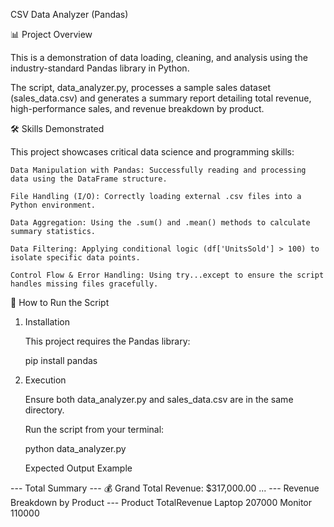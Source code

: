 CSV Data Analyzer (Pandas)

📊 Project Overview

This is a demonstration of data loading, cleaning, and analysis using the industry-standard Pandas library in Python.

The script, data_analyzer.py, processes a sample sales dataset (sales_data.csv) and generates a summary report detailing total revenue, high-performance sales, and revenue breakdown by product.

🛠️ Skills Demonstrated

This project showcases critical data science and programming skills:

    Data Manipulation with Pandas: Successfully reading and processing data using the DataFrame structure.

    File Handling (I/O): Correctly loading external .csv files into a Python environment.

    Data Aggregation: Using the .sum() and .mean() methods to calculate summary statistics.

    Data Filtering: Applying conditional logic (df['UnitsSold'] > 100) to isolate specific data points.

    Control Flow & Error Handling: Using try...except to ensure the script handles missing files gracefully.
    
🚀 How to Run the Script

1. Installation

    This project requires the Pandas library:

    pip install pandas

2. Execution

    Ensure both data_analyzer.py and sales_data.csv are in the same directory.

    Run the script from your terminal:

    python data_analyzer.py

    Expected Output Example

--- Total Summary ---
💰 Grand Total Revenue: $317,000.00
...
--- Revenue Breakdown by Product ---
    Product      TotalRevenue
    Laptop       207000
    Monitor      110000
